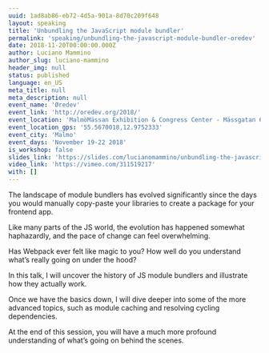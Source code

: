 ```yaml
---
uuid: 1ad8ab86-eb72-4d5a-901a-8d70c209f648
layout: speaking
title: 'Unbundling the JavaScript module bundler'
permalink: 'speaking/unbundling-the-javascript-module-bundler-oredev'
date: 2018-11-20T00:00:00.000Z
author: Luciano Mammino
author_slug: luciano-mammino
header_img: null
status: published
language: en_US
meta_title: null
meta_description: null
event_name: 'Øredev'
event_link: 'http://oredev.org/2018/'
event_location: 'MalmöMässan Exhibition & Congress Center - Mässgatan 6, 215 32 Malmö, Sweden'
event_location_gps: '55.5670018,12.9752333'
event_city: 'Malmo'
event_days: 'November 19-22 2018'
is_workshop: false
slides_link: 'https://slides.com/lucianomammino/unbundling-the-javascript-module-bundler-oredev-2018/fullscreen'
video_link: 'https://vimeo.com/311519217'
with: []
---
```


The landscape of module bundlers has evolved significantly since the days you would manually copy-paste your libraries to create a package for your frontend app.

Like many parts of the JS world, the evolution has happened somewhat haphazardly, and the pace of change can feel overwhelming.

Has Webpack ever felt like magic to you? How well do you understand what’s really going on under the hood?

In this talk, I will uncover the history of JS module bundlers and illustrate how they actually work.

Once we have the basics down, I will dive deeper into some of the more advanced topics, such as module caching and resolving cycling dependencies.

At the end of this session, you will have a much more profound understanding of what’s going on behind the scenes.
